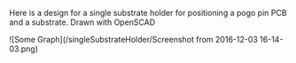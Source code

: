 Here is a design for a single substrate holder for positioning a pogo pin PCB and a substrate. Drawn with OpenSCAD

![Some Graph](/singleSubstrateHolder/Screenshot from 2016-12-03 16-14-03.png)
